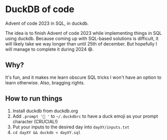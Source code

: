 # DuckDB of code

Advent of code 2023 in SQL, in duckdb.

The idea is to finish Advent of code 2023 while implementing things in SQL using
duckdb. Because coming up with SQL-based solutions is difficult, it will likely
take we way longer than until 25th of december. But hopefully I will manage to
complete it during 2024 😄.

## Why?

It's fun, and it makes me learn obscure SQL tricks I won't have an option to
learn otherwise. Also, bragging rights.

## How to run things

1. Install duckdb from duckdb.org
2. Add `.prompt '­🦆 '` to `~/.duckdbrc` to have a duck emoji as your prompt
   character (CRUCIAL!)
3. Put your inputs to the desired day into `dayXY/inputs.txt`
4. `cd dayXY && duckdb < dayXY.sql`
